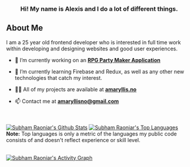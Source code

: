 <h3 align="center">Hi! My name is Alexis and I do a lot of different things.</h3>

## About Me

I am a 25 year old frontend developer who is interested in full time work within developing and designing websites and good user experiences.

- 🔭 I’m currently working on an **[RPG Party Maker Application](https://www.figma.com/proto/D1etYzzdXtWqJm20iWAGPZ/VENTURY?node-id=117%3A769&scaling=min-zoom&page-id=0%3A1&starting-point-node-id=117%3A769&show-proto-sidebar=1)**

- 🌱 I’m currently learning Firebase and Redux, as well as any other new technologies that catch my interest.

- 👨‍💻 All of my projects are available at **[amaryllis.no](https://amaryllis.no)**

- 📫 Contact me at **amaryllisno@gmail.com**

<!-- [![React Badge](https://img.shields.io/badge/-React-61DBFB?style=for-the-badge&labelColor=black&logo=react&logoColor=61DBFB)](#)  [![Javascript Badge](https://img.shields.io/badge/-Javascript-F0DB4F?style=for-the-badge&labelColor=black&logo=javascript&logoColor=F0DB4F)](#) [![Typescript Badge](https://img.shields.io/badge/-Typescript-007acc?style=for-the-badge&labelColor=black&logo=typescript&logoColor=007acc)](#) [![Nodejs Badge](https://img.shields.io/badge/-Nodejs-3C873A?style=for-the-badge&labelColor=black&logo=node.js&logoColor=3C873A)](#) [![GraphQL Badge](https://img.shields.io/badge/-GraphQl-e535ab?style=for-the-badge&labelColor=black&logo=node.js&logoColor=e535ab)](#) -->
<br/>

  <br/>
    <a href="https://github.com/AmaryllisNO/github-readme-stats"><img alt="Subham Raoniar's Github Stats" src="https://github-readme-stats.vercel.app/api?username=AmaryllisNO&show_icons=true&count_private=true&theme=react&hide_border=true&bg_color=0D1117" /></a>
  <a href="https://github.com/AmaryllisNO/github-readme-stats"><img alt="Subham Raoniar's Top Languages" src="https://github-readme-stats.vercel.app/api/top-langs/?username=AmaryllisNO&langs_count=8&count_private=true&layout=compact&theme=react&hide_border=true&bg_color=0D1117" /></a>
  <br/>
  <b>Note:</b> Top languages is only a metric of the languages my public code consists of and doesn't reflect experience or skill level.

<br/>
<br/>

<a href="https://github.com/AmaryllisNO/github-readme-activity-graph"><img alt="Subham Raoniar's Activity Graph" src="https://activity-graph.herokuapp.com/graph?username=AmaryllisNO&bg_color=0D1117&color=5BCDEC&line=5BCDEC&point=FFFFFF&hide_border=true" /></a>

<br/>
<br/>
